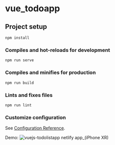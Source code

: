 # vue_todoapp

## Project setup
```
npm install
```

### Compiles and hot-reloads for development
```
npm run serve
```

### Compiles and minifies for production
```
npm run build
```

### Lints and fixes files
```
npm run lint
```

### Customize configuration
See [Configuration Reference](https://cli.vuejs.org/config/).

Demo:
![vuejs-todolistapp netlify app_(iPhone XR)](https://user-images.githubusercontent.com/97781269/197560019-e2bdb91a-c2c3-4663-8fe5-4e4b76543fe0.png)
